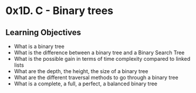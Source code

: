 <h1>0x1D. C - Binary trees </h1>

<h2>Learning Objectives</h2>

<ul>
	<li> What is a binary tree</li>
<li>What is the difference between a binary tree and a Binary Search Tree </li>

<li>What is the possible gain in terms of time complexity compared to linked lists
 </li>

<li>What are the depth, the height, the size of a binary tree
 </li>

<li> What are the different traversal methods to go through a binary tree
</li>

<li>What is a complete, a full, a perfect, a balanced binary tree
 </li>

</ul>